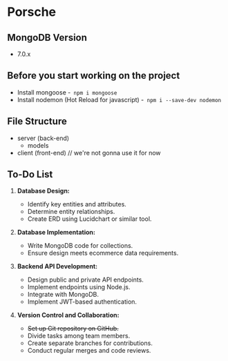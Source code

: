 # Porsche

## MongoDB Version
- 7.0.x

## Before you start working on the project 
- Install mongoose
   -``` npm i mongoose```
- Install nodemon (Hot Reload for javascript)
   -``` npm i --save-dev nodemon```
## File Structure
- server (back-end)
  - models
- client (front-end) // we're not gonna use it for now

## To-Do List

1. **Database Design:**
   - Identify key entities and attributes.
   - Determine entity relationships.
   - Create ERD using Lucidchart or similar tool.

2. **Database Implementation:**
   - Write MongoDB code for collections.
   - Ensure design meets ecommerce data requirements.

3. **Backend API Development:**
   - Design public and private API endpoints.
   - Implement endpoints using Node.js.
   - Integrate with MongoDB.
   - Implement JWT-based authentication.

4. **Version Control and Collaboration:**
   - ~~Set up Git repository on GitHub.~~
   - Divide tasks among team members.
   - Create separate branches for contributions.
   - Conduct regular merges and code reviews.
